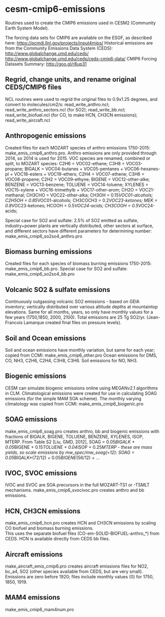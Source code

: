 # cesm-cmip6-emissions
Routines used to create the CMIP6 emissions used in CESM2 (Community Earth System Model).

The forcing data sets for CMIP6 are available on the ESGF, as described here: https://pcmdi.llnl.gov/projects/input4mips/
Historical emissions are from the Community Emissions Data System (CEDS):
http://www.globalchange.umd.edu/ceds/
http://www.globalchange.umd.edu/ceds/ceds-cmip6-data/ 
CMIP6 Forcing Datasets Summary: http://goo.gl/r8up31  

## Regrid, change units, and rename original CEDS/CMIP6 files

NCL routines were used to regrid the original files to 0.9x1.25 degrees, and convert to molecules/cm2/s:
read_write_anthro.ncl; 
read_write_anthro_sectors.ncl (for SO2); 
read_write_bb.ncl; 
read_write_biofuel.ncl (for CO, to make HCN, CH3CN emissions); 
read_write_aircraft.ncl

## Anthropogenic emissions

Created files for each MOZART species of anthro emissions 1750-2015: make_emis_cmip6_anthro.pro. 
Anthro emissions are only provided through 2014, so 2014 is used for 2015.
VOC species are renamed, combined or split, to MOZART species: 
C2H6 = VOC02-ethane; 
C3H8 = VOC03-propane; 
BIGALK = VOC04-butanes + VOC05-pentanes + VOC06-hexanes-pl + VOC18-esters + VOC19-ethers; 
C2H4 = VOC07-ethene; 
C3H6 = VOC08-propene; 
C2H2 = VOC09-ethyne; 
BIGENE = VOC12-other-alke; 
BENZENE = VOC13-benzene; 
TOLUENE = VOC14-toluene; 
XYLENES = VOC15-xylene + VOC16-trimethylb + VOC17-other-arom; 
CH2O = VOC21-methanal; 
CH3CHO = VOC22-other-alka; 
CH3OH = 0.15*VOC01-alcohols; 
C2H5OH = 0.85*VOC01-alcohols; 
CH3COCH3 = 0.2*VOC23-ketones; 
MEK = 0.8*VOC23-ketones; 
HCOOH = 0.5*VOC24-acids; 
CH3COOH = 0.5*VOC24-acids; 

Special case for SO2 and sulfate:  2.5% of SO2 emitted as sulfate, industry+power plants are vertically distributed, other sectors at surface, and different sectors have different parameters for determining number: make_emis_cmip6_so2so4_anthro.pro

## Biomass burning emissions

Created files for each species of biomass burning emissions 1750-2015: make_emis_cmip6_bb.pro.
Special case for SO2 and sulfate: make_emis_cmip6_so2so4_bb.pro

## Volcanic SO2 & sulfate emissions

Continuously outgassing volcanic SO2 emissions - based on GEIA inventory; vertically distributed over various altitude depths at mountaintop elevations. Same for all months, years, so only have monthly values for a few years (1750,1850, 2000, 2100).  Total emissions are 25 Tg SO2/yr. (Jean-Francois Lamarque created final files on pressure levels).

## Soil and Ocean emissions

Soil and ocean emissions have monthly variation, but same for each year; copied from CCMI: make_emis_cmip6_other.pro
Ocean emissions for DMS, CO, NH3, C2H6, C2H4, C3H8, C3H6. 
Soil emissions for NO, NH3. 

## Biogenic emissions

CESM can simulate biogenic emissions online using MEGANv2.1 algorithms in CLM.  Climatological emissions were created for use in calculating SOAG emissions (for the simple MAM SOA scheme).  The monthly varying climatology was copied from CCMI: make_emis_cmip6_biogenic.pro

## SOAG emissions

make_emis_cmip6_soag.pro creates anthro, bb and biogenic emissions with fractions of BIGALK, BIGENE, TOLUENE, BENZENE, XYLENES, ISOP, MTERP.
From Table S2 [Liu, GMD, 2012], SOAG = 0.05*BIGALK + 0.05*BIGENE + 0.15*TOLUENE + 0.04*ISOP + 0.25*MTERP - these are mass yields, so scale emissions by mw_spec/mw_soag(=12):  SOAG = 0.05*BIGALK*(72/12) + 0.05*BIGENE*(56/12) + …

## IVOC, SVOC emissions

IVOC and SVOC are SOA precursors in the full MOZART-TS1 or -TSMLT mechanisms. 
make_emis_cmip6_svocivoc.pro creates anthro and bb emissions.

## HCN, CH3CN emissions

make_emis_cmip6_hcn.pro creates HCN and CH3CN emissions by scaling CO biofuel and biomass burning emissions.  
This uses the separate biofuel files (CO-em-SOLID-BIOFUEL-anthro_*) from CEDS. HCN is available directly from CEDS bb files.

## Aircraft emissions

make_aircraft_emis_cmip6.pro creates aircraft emissions files for NO2, bc_a4, SO2 (other species available from CEDS, but are very small).  
Emissions are zero before 1920; files include monthly values (0) for 1750, 1850, 1919. 

## MAM4 emissions

make_emis_cmip6_mam4num.pro

